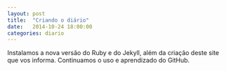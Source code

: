 ```yaml
---
layout: post
title:  "Criando o diário"
date:   2014-10-24 18:00:00
categories: diario
---
```

Instalamos a nova versão do Ruby e do Jekyll, além da criação deste site que vos informa. Continuamos o uso e aprendizado do GitHub.
